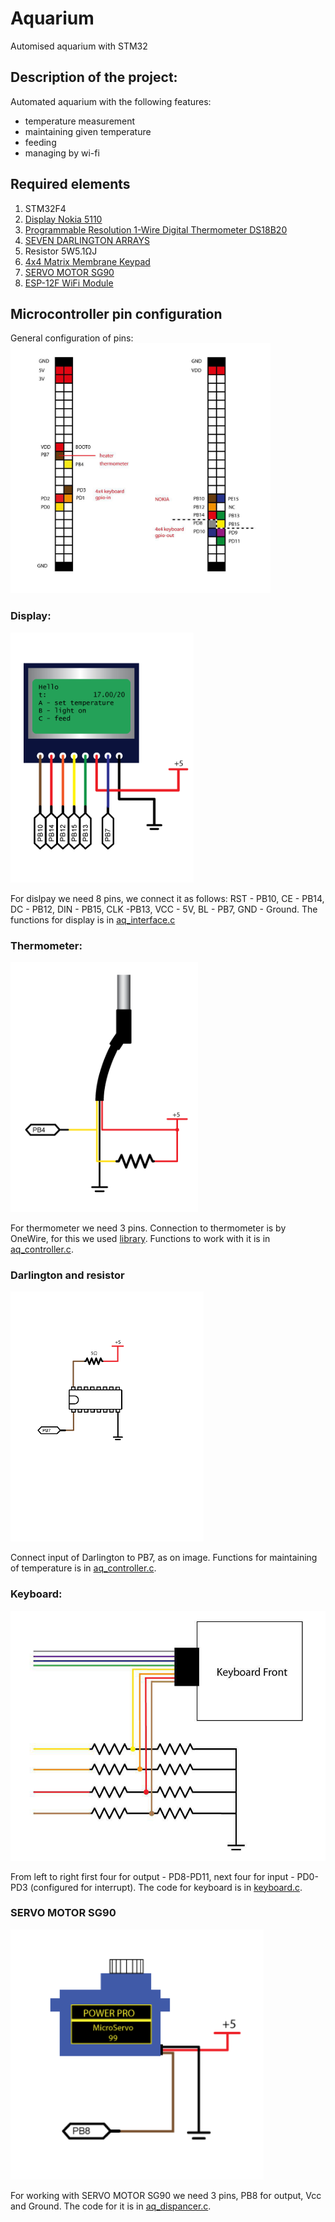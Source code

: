 # Aquarium
Automised aquarium with STM32

## Description of the project:
Automated aquarium with the following features:
- temperature measurement
- maintaining given temperature
- feeding
- managing by wi-fi

## Required elements
1) STM32F4
2) [Display Nokia 5110](https://www.sparkfun.com/datasheets/LCD/Monochrome/Nokia5110.pdf)
3) [Programmable Resolution 1-Wire Digital Thermometer DS18B20](https://datasheets.maximintegrated.com/en/ds/DS18B20.pdf)
4) [SEVEN DARLINGTON ARRAYS](http://pdf1.alldatasheet.com/datasheet-pdf/view/25566/STMICROELECTRONICS/ULN2003A.html)
5) Resistor 5W5.1ΩJ
6) [4x4 Matrix Membrane Keypad](https://www.parallax.com/sites/default/files/downloads/27899-4x4-Matrix-Membrane-Keypad-v1.2.pdf)
7) [SERVO MOTOR SG90](http://www.ee.ic.ac.uk/pcheung/teaching/DE1_EE/stores/sg90_datasheet.pdf)
8) [ESP-12F WiFi Module](https://www.elecrow.com/download/ESP-12F.pdf)

## Microcontroller pin configuration
General configuration of pins:
<img src="__images/config.jpg" height="400">

### Display:
<img src="__images/display.png" height="400">

For dislpay we need 8 pins, we connect it as follows: RST - PB10, CE - PB14, DC - PB12, DIN - PB15, CLK -PB13, VCC - 5V, BL - PB7, GND - Ground.
The functions for display is in [aq_interface.c](Src/aq_interface.c)

### Thermometer:
<img src="__images/thermomether.png" height="400">

For thermometer we need 3 pins. Connection to thermometer is by OneWire, for this we used [library](). Functions to work with it is in [aq_controller.c](Src/aq_controller.c).

### Darlington and resistor
<img src="__images/darlington.png" height="400">

Connect input of Darlington to PB7, as on image. Functions for maintaining of temperature is in [aq_controller.c](Src/aq_controller.c).

### Keyboard:
<img src="__images/keyboard.png" height="400">

From left to right first four for output - PD8-PD11, next four for input - PD0-PD3 (configured for interrupt).
The code for keyboard is in [keyboard.c](Src/keyboard.c).

### SERVO MOTOR SG90
<img src="__images/servo.png" height="400">

For working with SERVO MOTOR SG90 we need 3 pins, PB8 for output, Vcc and Ground. The code for it is in [aq_dispancer.c](Src/aq_dispancer.c).
